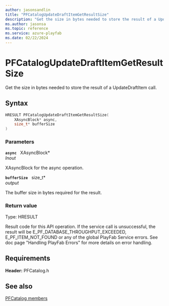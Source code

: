 ```yaml
---
author: jasonsandlin
title: "PFCatalogUpdateDraftItemGetResultSize"
description: "Get the size in bytes needed to store the result of a UpdateDraftItem call."
ms.author: jasonsa
ms.topic: reference
ms.service: azure-playfab
ms.date: 02/22/2024
---
```


# PFCatalogUpdateDraftItemGetResultSize  

Get the size in bytes needed to store the result of a UpdateDraftItem call.  

## Syntax  
  
```cpp
HRESULT PFCatalogUpdateDraftItemGetResultSize(  
    XAsyncBlock* async,  
    size_t* bufferSize  
)  
```  
  
### Parameters  
  
**`async`** &nbsp; XAsyncBlock*  
*_Inout_*  
  
XAsyncBlock for the async operation.  
  
**`bufferSize`** &nbsp; size_t*  
*output*  
  
The buffer size in bytes required for the result.  
  
  
### Return value
Type: HRESULT
  
Result code for this API operation. If the service call is unsuccessful, the result will be E_PF_DATABASE_THROUGHPUT_EXCEEDED, E_PF_ITEM_NOT_FOUND or any of the global PlayFab Service errors. See doc page "Handling PlayFab Errors" for more details on error handling.
  
  
## Requirements  
  
**Header:** PFCatalog.h
  
## See also  
[PFCatalog members](../pfcatalog_members.md)  

  
  
